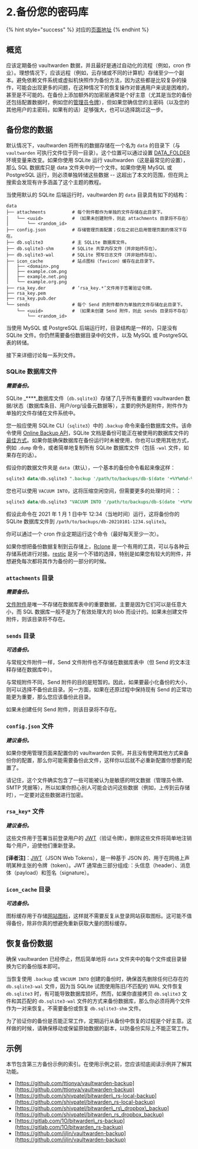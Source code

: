 # 2.备份您的密码库

{% hint style="success" %}
对应的[页面地址](https://github.com/dani-garcia/bitwarden_rs/wiki/Backing-up-your-vault)
{% endhint %}

## 概览 <a id="overview"></a>

应该定期备份 vaultwarden 数据，并且最好是通过自动化的流程（例如，cron 作业）。理想情况下，应该远程（例如，云存储或不同的计算机）存储至少一个副本。避免依赖文件系统或虚拟机快照作为备份方法，因为这些都是比较复杂的操作，可能会出现更多的问题，在这种情况下的恢复操作对普通用户来说是困难的，甚至是不可能的。在备份上添加额外的加密层通常是个好主意（尤其是当您的备份还包括配置数据时，例如您的[管理员令牌](../configuration/enabling-admin-page.md)），但如果您确信您的主密码（以及您的其他用户的主密码，如果有的话）足够强大，也可以选择跳过这一步。

## 备份您的数据 <a id="backing-up-data"></a>

默认情况下，vaultwarden 将所有的数据存储在一个名为 `data` 的目录下（与 `vaultwarden` 可执行文件位于同一目录）。这个位置可以通过设置 [DATA\_FOLDER](../configuration/changing-persistent-data-location.md) 环境变量来改变。如果你使用 SQLite 运行 vaultwarden（这是最常见的设置），那么 SQL 数据库只是 data 文件夹中的一个文件。如果你使用 MySQL 或 PostgreSQL 运行，则必须单独转储这些数据 -- 这超出了本文的范围，但在网上搜索会发现有许多涵盖了这个主题的教程。

当使用默认的 SQLite 后端运行时，vaultwarden 的 `data` 目录具有如下的结构：

```text
data
├── attachments          # 每个附件都作为单独的文件存储在此目录下。
│   └── <uuid>           # （如果未创建附件，则此 attachments 目录将不存在）
│       └── <random_id>
├── config.json          # 存储管理页面配置；仅在之前已启用管理页面的情况下存在。
├── db.sqlite3           # 主 SQLite 数据库文件。
├── db.sqlite3-shm       # SQLite 共享内存文件（并非始终存在）。
├── db.sqlite3-wal       # SQLite 预写日志文件（并非始终存在）。
├── icon_cache           # 站点图标（favicon）缓存在此目录下。
│   ├── <domain>.png
│   ├── example.com.png
│   ├── example.net.png
│   └── example.org.png
├── rsa_key.der          # ‘rsa_key.*’文件用于签署验证令牌。
├── rsa_key.pem
├── rsa_key.pub.der
└── sends                # 每个 Send 的附件都作为单独的文件存储在此目录下。
    └── <uuid>           # （如果未创建 Send 附件，则此 sends 目录将不存在）
        └── <random_id>
```

当使用 MySQL 或 PostgreSQL 后端运行时，目录结构是一样的，只是没有 SQLite 文件。你仍然需要备份数据目录中的文件，以及 MySQL 或 PostgreSQL 表的转储。

接下来详细讨论每一系列文件。

### SQLite 数据库文件 <a id="sqlite-database-files"></a>

_**需要备份。**_

SQLite _****_数据库文件（`db.sqlite3`）存储了几乎所有重要的 vaultwarden 数据/状态（数据库条目、用户/org/设备元数据等），主要的例外是附件，附件作为单独的文件存储在文件系统中。

您一般应使用 SQLite CLI（`sqlite3`）中的 `.backup` 命令来备份数据库文件。该命令使用 [Online Backup API](https://www.sqlite.org/backup.html)，SQLite 文档是备份可能正在被使用的数据库文件的[最佳方式](https://www.sqlite.org/howtocorrupt.html#_backup_or_restore_while_a_transaction_is_active)。如果你能确保数据库在备份运行时未被使用，你也可以使用其他方式，例如 `.dump` 命令，或者简单地复制所有 SQLite 数据库文件（包括 `-wal` 文件，如果存在的话）。

假设你的数据文件夹是 `data`（默认），一个基本的备份命令看起来像这样：

```sql
sqlite3 data/db.sqlite3 ".backup '/path/to/backups/db-$(date '+%Y%m%d-%H%M').sqlite3'"
```

您也可以使用 `VACUUM INTO`，这将压缩空闲空间，但需要更多的处理时间：：

```sql
sqlite3 data/db.sqlite3 "VACUUM INTO '/path/to/backups/db-$(date '+%Y%m%d-%H%M').sqlite3'"
```

假设此命令在 2021 年 1 月 1 日中午 12:34（当地时间）运行，这将备份你的 SQLite 数据库文件到 `/path/to/backups/db-20210101-1234.sqlite3`。

你可以通过一个 cron 作业定期运行这个命令（最好每天至少一次）。

如果你想把备份数据复制到云存储上，[Rclone](https://rclone.org/) 是一个有用的工具，可以与各种云存储系统进行对接。[restic](https://restic.net/) 是另一个不错的选择，特别是如果您有较大的附件，并想避免每次都将其作为备份的一部分的时候。

### `attachments` 目录 <a id="the-attachments-dir"></a>

_**需要备份。**_

[文件附件](https://help.bitwarden.in/your-vault/file-attachments)是唯一不存储在数据库表中的重要数据，主要是因为它们可以是任意大小，而 SQL 数据库一般不是为了有效处理大的 blob 而设计的。如果未创建文件附件，则该目录将不存在。

### `sends` 目录 <a id="the-sends-dir"></a>

_**可选备份。**_

与常规文件附件一样，Send 文件附件也不存储在数据库表中（但 Send 的文本注释存储在数据库中）。

与常规附件不同，Send 附件的目的是短暂的。因此，如果要最小化备份的大小，则可以选择不备份此目录。另一方面，如果在还原过程中保持现有 Send 的正常功能更为重要，那么您应该备份此目录。

如果未创建任何 Send 附件，则该目录将不存在。

### `config.json` 文件 <a id="the-config-json-file"></a>

_**建议备份。**_

如果你使用管理页面来配置你的 vaultwarden 实例，并且没有使用其他方式来备份你的配置，那么你可能需要备份此文件，这样你以后就不必重新配置你想要的配置了。

请记住，这个文件确实包含了一些可能被认为是敏感的明文数据（管理员令牌、SMTP 凭据等），所以如果你担心别人可能会访问这些数据（例如，上传到云存储时），一定要对这些数据进行加密。

### `rsa_key*` 文件 <a id="the-rsa_key-files"></a>

_**建议备份。**_

这些文件用于签署当前登录用户的 [JWT](https://en.wikipedia.org/wiki/JSON_Web_Token)（验证令牌）。删除这些文件将简单地注销每个用户，迫使他们重新登录。

**\[译者注\]**：[JWT](https://jwt.io/)（JSON Web Tokens），是一种基于 JSON 的、用于在网络上声明某种主张的令牌（token）。JWT 通常由三部分组成:：头信息（header）、消息体（payload）和签名（signature）。

### `icon_cache` 目录 <a id="the-icon_cache-dir"></a>

_**可选备份。**_

图标缓存用于存储[网站图标](https://help.bitwarden.in/security/privacy-when-using-website-icons)，这样就不需要反复从登录网站获取图标。这可能不值得备份，除非你真的想避免重新获取大量的图标缓存。

## 恢复备份数据 <a id="restoring-backup-data"></a>

确保 vaultwarden 已经停止，然后简单地将 `data` 文件夹中的每个文件或目录替换为它的备份版本即可。

当恢复使用 `.backup` 或 `VACUUM INTO` 创建的备份时，确保首先删除任何已存在的 `db.sqlite3-wal` 文件，因为当 SQLite 试图使用陈旧/不匹配的 WAL 文件恢复 `db.sqlite3` 时，有可能导致数据库损坏。然而，如果你直接拷贝 `db.sqlite3` 文件和其匹配的 `db.sqlite3-wal` 文件的方式来备份数据库，那么你必须将两个文件作为一对来恢复。不需要备份或恢复 `db.sqlite3-shm` 文件。

为了验证你的备份是否能正常工作，定期运行从备份中恢复的过程是个好主意。这样做的时候，请确保移动或保留原始数据的副本，以防备份实际上不能正常工作。

## 示例 <a id="examples"></a>

本节包含第三方备份示例的索引。在使用示例之前，您应该彻底阅读示例并了解其功能。

* [https://github.com/ttionya/vaultwarden-backup](https://github.com/ttionya/vaultwarden-backup)
* [https://github.com/shivpatel/bitwarden\_rs-local-backup](https://github.com/shivpatel/bitwarden_rs-local-backup)
* [https://github.com/shivpatel/bitwarden\_rs\_dropbox\_backup](https://github.com/shivpatel/bitwarden_rs_dropbox_backup)
* [https://gitlab.com/1O/bitwarden\_rs-backup](https://gitlab.com/1O/bitwarden_rs-backup)
* [https://github.com/jjlin/vaultwarden-backup](https://github.com/jjlin/vaultwarden-backup)

